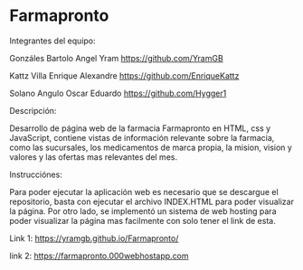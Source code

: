 # Farmapronto

Integrantes del equipo:

Gonzáles Bartolo Angel Yram https://github.com/YramGB

Kattz Villa Enrique Alexandre  https://github.com/EnriqueKattz

Solano Angulo Oscar Eduardo https://github.com/Hygger1
  
Descripción:

Desarrollo de página web de la farmacia Farmapronto en HTML, css y JavaScript, contiene vistas de información relevante sobre la farmacia, como las sucursales, 
los medicamentos de marca propia, la mision, vision y valores y las ofertas mas relevantes del mes.

Instrucciónes:
  
Para poder ejecutar la aplicación web es necesario que se descargue el repositorio, basta con ejecutar el archivo INDEX.HTML para poder visualizar la página.
Por otro lado, se implementó un sistema de web hosting para poder visualizar la página mas facilmente con solo tener el link de esta.

Link 1: https://yramgb.github.io/Farmapronto/

link 2: https://farmapronto.000webhostapp.com
